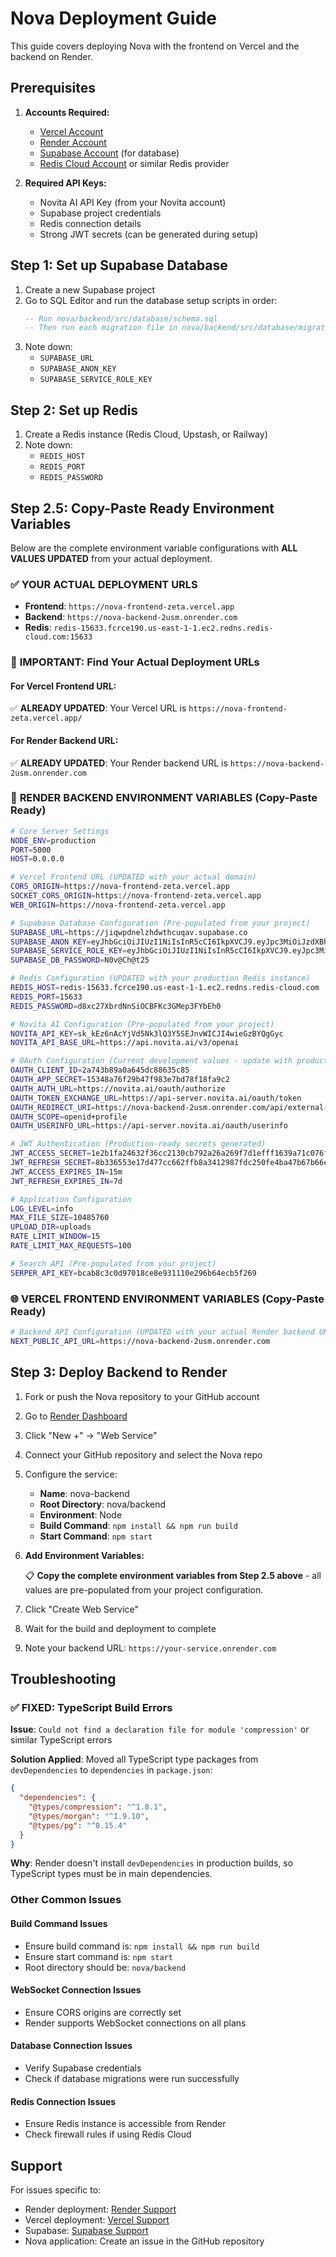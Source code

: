 # Nova Deployment Guide

This guide covers deploying Nova with the frontend on Vercel and the backend on Render.

## Prerequisites

1. **Accounts Required:**
   - [Vercel Account](https://vercel.com/signup)
   - [Render Account](https://render.com/register)
   - [Supabase Account](https://supabase.com) (for database)
   - [Redis Cloud Account](https://redis.com/try-free/) or similar Redis provider

2. **Required API Keys:**
   - Novita AI API Key (from your Novita account)
   - Supabase project credentials
   - Redis connection details
   - Strong JWT secrets (can be generated during setup)

## Step 1: Set up Supabase Database

1. Create a new Supabase project
2. Go to SQL Editor and run the database setup scripts in order:
   ```sql
   -- Run nova/backend/src/database/schema.sql
   -- Then run each migration file in nova/backend/src/database/migrations/
   ```
3. Note down:
   - `SUPABASE_URL`
   - `SUPABASE_ANON_KEY`
   - `SUPABASE_SERVICE_ROLE_KEY`

## Step 2: Set up Redis

1. Create a Redis instance (Redis Cloud, Upstash, or Railway)
2. Note down:
   - `REDIS_HOST`
   - `REDIS_PORT`
   - `REDIS_PASSWORD`

## Step 2.5: Copy-Paste Ready Environment Variables

Below are the complete environment variable configurations with **ALL VALUES UPDATED** from your actual deployment.

### ✅ **YOUR ACTUAL DEPLOYMENT URLS**
- **Frontend**: `https://nova-frontend-zeta.vercel.app`
- **Backend**: `https://nova-backend-2usm.onrender.com`
- **Redis**: `redis-15633.fcrce190.us-east-1-1.ec2.redns.redis-cloud.com:15633`

### 🔗 **IMPORTANT: Find Your Actual Deployment URLs**

#### **For Vercel Frontend URL:**
✅ **ALREADY UPDATED**: Your Vercel URL is `https://nova-frontend-zeta.vercel.app/`

#### **For Render Backend URL:**
✅ **ALREADY UPDATED**: Your Render backend URL is `https://nova-backend-2usm.onrender.com`

### 🚀 **RENDER BACKEND ENVIRONMENT VARIABLES** (Copy-Paste Ready)

```bash
# Core Server Settings
NODE_ENV=production
PORT=5000
HOST=0.0.0.0

# Vercel Frontend URL (UPDATED with your actual domain)
CORS_ORIGIN=https://nova-frontend-zeta.vercel.app
SOCKET_CORS_ORIGIN=https://nova-frontend-zeta.vercel.app
WEB_ORIGIN=https://nova-frontend-zeta.vercel.app

# Supabase Database Configuration (Pre-populated from your project)
SUPABASE_URL=https://jiqwpdnelzhdwthcuqav.supabase.co
SUPABASE_ANON_KEY=eyJhbGciOiJIUzI1NiIsInR5cCI6IkpXVCJ9.eyJpc3MiOiJzdXBhYmFzZSIsInJlZiI6ImppcXdwZG5lbHpoZHd0aGN1cWF2Iiwicm9sZSI6ImFub24iLCJpYXQiOjE3NTI1MTYzOTAsImV4cCI6MjA2ODA5MjM5MH0.bpS0SlrH13SXrq6tEOfaLSZ8CfyL8IZ50Zt2ktC0YoE
SUPABASE_SERVICE_ROLE_KEY=eyJhbGciOiJIUzI1NiIsInR5cCI6IkpXVCJ9.eyJpc3MiOiJzdXBhYmFzZSIsInJlZiI6ImppcXdwZG5lbHpoZHd0aGN1cWF2Iiwicm9sZSI6InNlcnZpY2Vfcm9sZSIsImlhdCI6MTc1MjUxNjM5MCwiZXhwIjoyMDY4MDkyMzkwfQ.CWXC5LMmPZrt0GqVQwCvA8rkFmmSYWpUSsgt9PmSJv0
SUPABASE_DB_PASSWORD=N0v@Ch@t25

# Redis Configuration (UPDATED with your production Redis instance)
REDIS_HOST=redis-15633.fcrce190.us-east-1-1.ec2.redns.redis-cloud.com
REDIS_PORT=15633
REDIS_PASSWORD=d8xc27XbrdNnSiOCBFKc3GMep3FYbEh0

# Novita AI Configuration (Pre-populated from your project)
NOVITA_API_KEY=sk_kEz6nAcYjVd5Nk3lQ3Y5SEJnvWICJI4wieGzBYQgGyc
NOVITA_API_BASE_URL=https://api.novita.ai/v3/openai

# OAuth Configuration (Current development values - update with production when received)
OAUTH_CLIENT_ID=2a743b89a0a645dc88635c85
OAUTH_APP_SECRET=15348a76f29b47f983e7bd78f18fa9c2
OAUTH_AUTH_URL=https://novita.ai/oauth/authorize
OAUTH_TOKEN_EXCHANGE_URL=https://api-server.novita.ai/oauth/token
OAUTH_REDIRECT_URI=https://nova-backend-2usm.onrender.com/api/external-auth/callback
OAUTH_SCOPE=openid+profile
OAUTH_USERINFO_URL=https://api-server.novita.ai/oauth/userinfo

# JWT Authentication (Production-ready secrets generated)
JWT_ACCESS_SECRET=1e2b1fa24632f36cc2130cb792a26a269f7d1efff1639a71c076f1346283a94c
JWT_REFRESH_SECRET=8b336553e17d477cc662ffb8a3412987fdc250fe4ba47b67b66e09d5244a9660
JWT_ACCESS_EXPIRES_IN=15m
JWT_REFRESH_EXPIRES_IN=7d

# Application Configuration
LOG_LEVEL=info
MAX_FILE_SIZE=10485760
UPLOAD_DIR=uploads
RATE_LIMIT_WINDOW=15
RATE_LIMIT_MAX_REQUESTS=100

# Search API (Pre-populated from your project)
SERPER_API_KEY=bcab8c3c0d97018ce8e931110e296b64ecb5f269
```

### 🌐 **VERCEL FRONTEND ENVIRONMENT VARIABLES** (Copy-Paste Ready)

```bash
# Backend API Configuration (UPDATED with your actual Render backend URL)
NEXT_PUBLIC_API_URL=https://nova-backend-2usm.onrender.com
```

## Step 3: Deploy Backend to Render

1. Fork or push the Nova repository to your GitHub account

2. Go to [Render Dashboard](https://dashboard.render.com/)

3. Click "New +" → "Web Service"

4. Connect your GitHub repository and select the Nova repo

5. Configure the service:
   - **Name**: nova-backend
   - **Root Directory**: nova/backend
   - **Environment**: Node
   - **Build Command**: `npm install && npm run build`
   - **Start Command**: `npm start`

6. **Add Environment Variables:**
   
   📋 **Copy the complete environment variables from Step 2.5 above** - all values are pre-populated from your project configuration.

7. Click "Create Web Service"

8. Wait for the build and deployment to complete

9. Note your backend URL: `https://your-service.onrender.com`

## Troubleshooting

### ✅ **FIXED: TypeScript Build Errors**

**Issue**: `Could not find a declaration file for module 'compression'` or similar TypeScript errors

**Solution Applied**: Moved all TypeScript type packages from `devDependencies` to `dependencies` in `package.json`:
```json
{
  "dependencies": {
    "@types/compression": "^1.8.1",
    "@types/morgan": "^1.9.10",
    "@types/pg": "^8.15.4"
  }
}
```

**Why**: Render doesn't install `devDependencies` in production builds, so TypeScript types must be in main dependencies.

### Other Common Issues

#### Build Command Issues
- Ensure build command is: `npm install && npm run build`
- Ensure start command is: `npm start`
- Root directory should be: `nova/backend`

#### WebSocket Connection Issues
- Ensure CORS origins are correctly set
- Render supports WebSocket connections on all plans

#### Database Connection Issues
- Verify Supabase credentials
- Check if database migrations were run successfully

#### Redis Connection Issues
- Ensure Redis instance is accessible from Render
- Check firewall rules if using Redis Cloud

## Support

For issues specific to:
- Render deployment: [Render Support](https://render.com/docs)
- Vercel deployment: [Vercel Support](https://vercel.com/support)
- Supabase: [Supabase Support](https://supabase.com/docs)
- Nova application: Create an issue in the GitHub repository